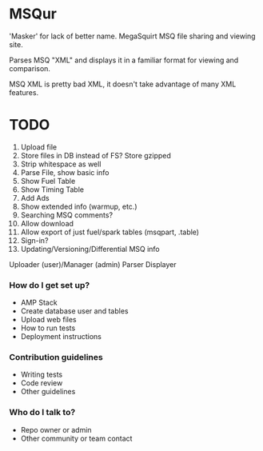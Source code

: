 # MSQur #

'Masker' for lack of better name.
MegaSquirt MSQ file sharing and viewing site.

Parses MSQ "XML" and displays it in a familiar format for viewing and comparison.

MSQ XML is pretty bad XML, it doesn't take advantage of many XML features.

# TODO #
1. Upload file
1. Store files in DB instead of FS? Store gzipped
1. Strip whitespace as well
1. Parse File, show basic info
1. Show Fuel Table
1. Show Timing Table
1. Add Ads
1. Show extended info (warmup, etc.)
1. Searching MSQ comments?
1. Allow download
1. Allow export of just fuel/spark tables (msqpart, .table)
1. Sign-in?
1. Updating/Versioning/Differential MSQ info

Uploader (user)/Manager (admin)
Parser
Displayer


### How do I get set up? ###

* AMP Stack
* Create database user and tables
* Upload web files
* How to run tests
* Deployment instructions

### Contribution guidelines ###

* Writing tests
* Code review
* Other guidelines

### Who do I talk to? ###

* Repo owner or admin
* Other community or team contact
